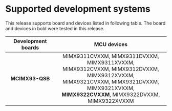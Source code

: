 # Supported development systems

This release supports board and devices listed in following table. The board and devices in bold were tested in this release.

|Development boards|MCU devices|
|:--:              |:--:       |
|**MCIMX93-QSB**|MIMX9311CVXXM, MIMX9311DVXXM, MIMX9311XVXXM,<br/> MIMX9312CVXXM, MIMX9312DVXXM, MIMX9312XVXXM,<br/> MIMX9321CVXXM, MIMX9321DVXXM, MIMX9321XVXXM,<br/> **MIMX9322CVXXM**, MIMX9322DVXXM, MIMX9322XVXXM<br/>|
